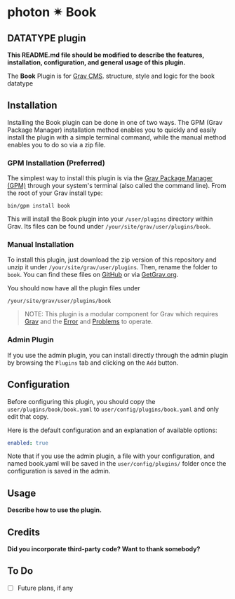 # photon ✴ Book
## DATATYPE plugin

**This README.md file should be modified to describe the features, installation, configuration, and general usage of this plugin.**

The **Book** Plugin is for [Grav CMS](http://github.com/getgrav/grav). structure, style and logic for the book datatype

## Installation

Installing the Book plugin can be done in one of two ways. The GPM (Grav Package Manager) installation method enables you to quickly and easily install the plugin with a simple terminal command, while the manual method enables you to do so via a zip file.

### GPM Installation (Preferred)

The simplest way to install this plugin is via the [Grav Package Manager (GPM)](http://learn.getgrav.org/advanced/grav-gpm) through your system's terminal (also called the command line).  From the root of your Grav install type:

    bin/gpm install book

This will install the Book plugin into your `/user/plugins` directory within Grav. Its files can be found under `/your/site/grav/user/plugins/book`.

### Manual Installation

To install this plugin, just download the zip version of this repository and unzip it under `/your/site/grav/user/plugins`. Then, rename the folder to `book`. You can find these files on [GitHub](https://github.com/i-am-phi/grav-plugin-book) or via [GetGrav.org](http://getgrav.org/downloads/plugins#extras).

You should now have all the plugin files under

    /your/site/grav/user/plugins/book

> NOTE: This plugin is a modular component for Grav which requires [Grav](http://github.com/getgrav/grav) and the [Error](https://github.com/getgrav/grav-plugin-error) and [Problems](https://github.com/getgrav/grav-plugin-problems) to operate.

### Admin Plugin

If you use the admin plugin, you can install directly through the admin plugin by browsing the `Plugins` tab and clicking on the `Add` button.

## Configuration

Before configuring this plugin, you should copy the `user/plugins/book/book.yaml` to `user/config/plugins/book.yaml` and only edit that copy.

Here is the default configuration and an explanation of available options:

```yaml
enabled: true
```

Note that if you use the admin plugin, a file with your configuration, and named book.yaml will be saved in the `user/config/plugins/` folder once the configuration is saved in the admin.

## Usage

**Describe how to use the plugin.**

## Credits

**Did you incorporate third-party code? Want to thank somebody?**

## To Do

- [ ] Future plans, if any
